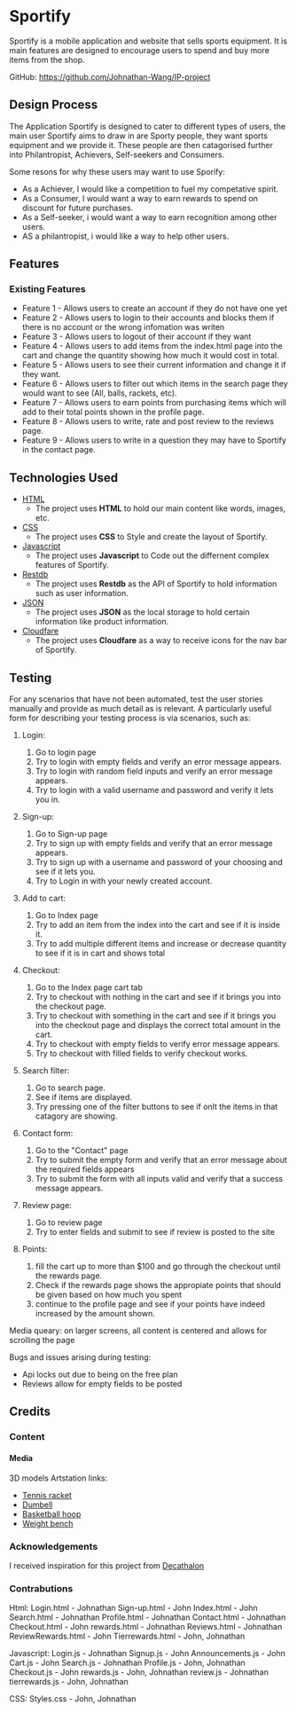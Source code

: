 # Sportify

Sportify is a mobile application and website that sells sports equipment. It is main features are designed to encourage users to spend and buy more items from the shop.

GitHub: https://github.com/Johnathan-Wang/IP-project
 
## Design Process
 
The Application Sportify is designed to cater to different types of users, the main user Sportify aims to draw in are Sporty people, they want sports equipment and we provide it. These people are then catagorised further into Philantropist, Achievers, Self-seekers and Consumers.

Some resons for why these users may want to use Sporify:
- As a Achiever, I would like a competition to fuel my competative spirit.
- As a Consumer, I would want a way to earn rewards to spend on discount for future purchases.
- As a Self-seeker, i would want a way to earn recognition among other users.
- AS a philantropist, i would like a way to help other users.


## Features
 
### Existing Features
- Feature 1 - Allows users to create an account if they do not have one yet
- Feature 2 - Allows users to login to their accounts and blocks them if there is no account or the wrong infomation was writen
- Feature 3 - Allows users to logout of their account if they want
- Feature 4 - Allows users to add items from the index.html page into the cart and change the quantity showing how much it would cost in total.
- Feature 5 - Allows users to see their current information and change it if they want.
- Feature 6 - Allows users to filter out which items in the search page they would want to see (All, balls, rackets, etc).
- Feature 7 - Allows users to earn points from purchasing items which will add to their total points shown in the profile page.
- Feature 8 - Allows users to write, rate and post review to the reviews page.
- Feature 9 - Allows users to write in a question they may have to Sportify in the contact page.

## Technologies Used

- [HTML](https://html.com/)
    - The project uses **HTML** to hold our main content like words, images, etc.
- [CSS](https://css3.com/)
    - The project uses **CSS** to Style and create the layout of Sportify.
- [Javascript](https://www.javascript.com/)
    - The project uses **Javascript** to Code out the differnent complex features of Sportify.
- [Restdb](https://restdb.io/)
    - The project uses **Restdb** as the API of Sportify to hold information such as user information.
- [JSON](https://www.json.org/)
    - The project uses **JSON** as the local storage to hold certain information like product information.
- [Cloudfare](https://www.cloudflare.com/en-gb/)
    - The project uses **Cloudfare** as a way to receive icons for the nav bar of Sportify.

## Testing

For any scenarios that have not been automated, test the user stories manually and provide as much detail as is relevant. A particularly useful form for describing your testing process is via scenarios, such as:

1. Login:
    1. Go to login page
    2. Try to login with empty fields and verify an error message appears.
    3. Try to login with random field inputs and verify an error message appears.
    4. Try to login with a valid username and password and verify it lets you in.

2. Sign-up:
    1. Go to Sign-up page
    2. Try to sign up with empty fields and verify that an error message appears.
    3. Try to sign up with a username and password of your choosing and see if it lets you.
    4. Try to Login in with your newly created account.

3. Add to cart:
    1. Go to Index page
    2. Try to add an item from the index into the cart and see if it is inside it.
    3. Try to add multiple different items and increase or decrease quantity to see if it is in cart and shows total

4. Checkout:
    1. Go to the Index page cart tab
    2. Try to checkout with nothing in the cart and see if it brings you into the checkout page.
    3. Try to checkout with something in the cart and see if it brings you into the checkout page and displays the correct total amount in the cart.
    4. Try to checkout with empty fields to verify error message appears.
    5. Try to checkout with filled fields to verify checkout works.

5. Search filter:
    1. Go to search page.
    2. See if items are displayed.
    3. Try pressing one of the filter buttons to see if onlt the items in that catagory are showing.

6. Contact form:
    1. Go to the "Contact" page
    2. Try to submit the empty form and verify that an error message about the required fields appears
    3. Try to submit the form with all inputs valid and verify that a success message appears.

7. Review page:
    1. Go to review page
    2. Try to enter fields and submit to see if review is posted to the site

8. Points:
    1. fill the cart up to more than $100 and go through the checkout until the rewards page.
    2. Check if the rewards page shows the appropiate points that should be given based on how much you spent
    3. continue to the profile page and see if your points have indeed increased by the amount shown.
  
Media queary:
on larger screens, all content is centered and allows for scrolling the page

Bugs and issues arising during testing:
- Api locks out due to being on the free plan
- Reviews allow for empty fields to be posted


## Credits

### Content

#### Media
3D models Artstation links:
- [Tennis racket](https://www.artstation.com/artwork/obVwJL)
- [Dumbell](https://www.artstation.com/artwork/lDveGJ)
- [Basketball hoop](https://www.artstation.com/artwork/ao5Yqk)
- [Weight bench](https://www.artstation.com/artwork/OGYoeK)


### Acknowledgements

I received inspiration for this project from [Decathalon](https://www.decathlon.com/)

### Contrabutions
Html:
Login.html - Johnathan
Sign-up.html - John
Index.html - John
Search.html - Johnathan
Profile.html - Johnathan
Contact.html - Johnathan
Checkout.html - John
rewards.html - Johnathan
Reviews.html - Johnathan
ReviewRewards.html - John
Tierrewards.html - John, Johnathan

Javascript:
Login.js - Johnathan
Signup.js - John
Announcements.js - John
Cart.js - John
Search.js - Johnathan
Profile.js - John, Johnathan
Checkout.js - John
rewards.js - John, Johnathan
review.js - Johnathan
tierrewards.js - John, Johnathan

CSS:
Styles.css - John, Johnathan
